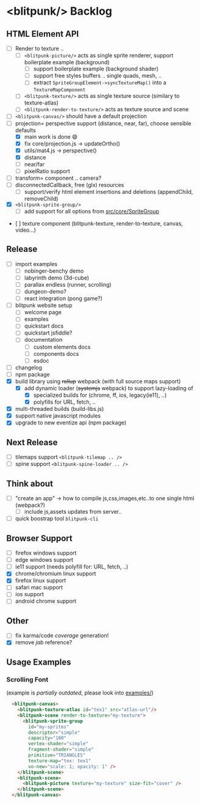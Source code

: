 # &lt;blitpunk/&gt; Backlog

HTML Element API
----------------

- [ ] Render to texture ..
  - [ ] `<blitpunk-picture/>` acts as single sprite renderer, support boilerplate example (background)
    - [ ] support boilerplate example (background shader)
    - [ ] support free styles buffers .. single quads, mesh, ..
    - [ ] extract `SpriteGroupElement->syncTextureMap()` into a `TextureMapComponent`
  - [ ] `<blitpunk-texture/>` acts as single texture source (similary to texture-atlas)
  - [ ] `<blitpunk-render-to-texture/>` acts as texture source and scene
- [ ] `<blitpunk-canvas/>` should have a default projection
- [ ] projection= perspective support (distance, near, far), choose sensible defaults
  - [x] main work is done :smile:
  - [x] fix core/projection.js -> updateOrtho()
  - [x] utils/mat4.js -> perspective()
  - [x] distance
  - [ ] near/far
  - [ ] pixelRatio support
- [ ] transform= component .. camera?
- [ ] disconnectedCallback, free (glx) resources
  - [ ] support/verify html element insertions and deletions (appendChild, removeChild)
- [x] `<blitpunk-sprite-group/>`
  - [ ] add support for all options from [src/core/SpriteGroup](src/core/sprite_group.js)
- [ ] texture component (blitpunk-texture, render-to-texture, canvas, video...)

Release
-------

- [ ] import examples
  - [ ] nobinger-benchy demo
  - [ ] labyrinth demo (3d-cube)
  - [ ] parallax endless (runner, scrolling)
  - [ ] dungeon-demo?
  - [ ] react integration (pong game?)
- [ ] blitpunk website setup
  - [ ] welcome page
  - [ ] examples
  - [ ] quickstart docs
  - [ ] quickstart jsfiddle?
  - [ ] documentation
    - [ ] custom elements docs
    - [ ] components docs
    - [ ] esdoc
- [ ] changelog
- [ ] npm package
- [x] build library using ~~rollup~~ webpack (with full source maps support)
  - [x] add dynamic loader (~~systemjs~~ webpack) to support lazy-loading of
    - [x] specialized builds for (chrome, ff, ios, legacy(ie11), ..)
    - [x] polyfills for URL, fetch, ..
- [x] multi-threaded builds (build-libs.js)
- [x] support native javascript modules
- [x] upgrade to new eventize api (npm package)

Next Release
------------

- [ ] tilemaps support `<blitpunk-tilemap .. />`
- [ ] spine support `<blitpunk-spine-loader .. />`

Think about
-----------

- [ ] "create an app" -> how to compile js,css,images,etc..to one single html (webpack?)
  - [ ] include js,assets updates from server..
- [ ] quick boostrap tool `blitpunk-cli`

Browser Support
---------------

- [ ] firefox windows support
- [ ] edge windows support
- [ ] ie11 support (needs polyfill for: URL, fetch, ..)
- [x] chrome/chromium linux support
- [x] firefox linux support
- [ ] safari mac support
- [ ] ios support
- [ ] android chrome support

Other
-----

- [ ] fix karma/code *coverage* generation!
- [x] remove *jab* reference?

Usage Examples
--------------

### Scrolling Font

(example is _partially outdated_, please look into [examples/](examples/))

```html
  <blitpunk-canvas>
    <blitpunk-texture-atlas id="tex1" src="atlas-url"/>
    <blitpunk-scene render-to-texture="my-texture">
      <blitpunk-sprite-group
        id="my-sprites"
        descriptor="simple"
        capacity="100"
        vertex-shader="simple"
        fragment-shader="simple"
        primitive="TRIANGLES"
        texture-map="tex: tex1"
        vo-new="scale: 1; opacity: 1" />
    </blitpunk-scene>
    <blitpunk-scene>
      <blitpunk-picture texture="my-texture" size-fit="cover" />
    </blitpunk-scene>
  </blitpunk-canvas>
```

